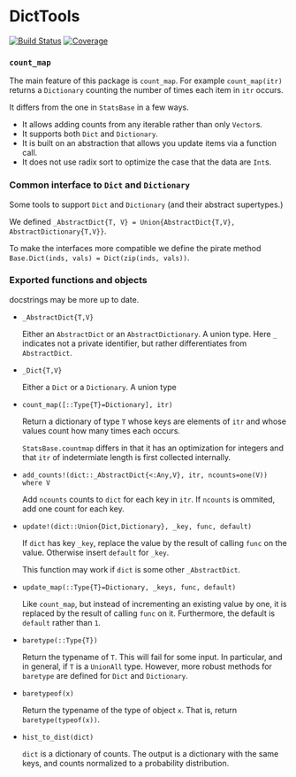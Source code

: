 # DictTools

[![Build Status](https://github.com/jlapeyre/DictTools.jl/actions/workflows/CI.yml/badge.svg?branch=main)](https://github.com/jlapeyre/DictTools.jl/actions/workflows/CI.yml?query=branch%3Amain)
[![Coverage](https://codecov.io/gh/jlapeyre/DictTools.jl/branch/main/graph/badge.svg)](https://codecov.io/gh/jlapeyre/DictTools.jl)

### `count_map`

The main feature of this package is `count_map`. For example `count_map(itr)` returns a `Dictionary` counting
the number of times each item in `itr` occurs.

It differs from the one in `StatsBase` in a few ways.

* It allows adding counts from any iterable rather than only `Vector`s.
* It supports both `Dict` and `Dictionary`.
* It is built on an abstraction that allows you update items via a function call.
* It does not use radix sort to optimize the case that the data are `Int`s.

### Common interface to `Dict` and `Dictionary`

Some tools to support `Dict` and `Dictionary` (and their abstract supertypes.)

We defined `_AbstractDict{T, V} = Union{AbstractDict{T,V}, AbstractDictionary{T,V}}`.

To make the interfaces more compatible we define the pirate method `Base.Dict(inds, vals) = Dict(zip(inds, vals))`.

### Exported functions and objects

docstrings may be more up to date.

* `_AbstractDict{T,V}`

   Either an `AbstractDict` or an `AbstractDictionary`. A union type.
   Here `_` indicates not a private identifier, but rather differentiates from `AbstractDict`.
* `_Dict{T,V}`

    Either a `Dict` or a `Dictionary`. A union type

* `count_map([::Type{T}=Dictionary], itr)`

    Return a dictionary of type `T` whose keys are elements of `itr`
    and whose values count how many times each occurs.

    `StatsBase.countmap` differs in that it has an optimization for
    integers and that `itr` of indetermiate length is first collected
    internally.

*  `add_counts!(dict::_AbstractDict{<:Any,V}, itr, ncounts=one(V)) where V`

    Add `ncounts` counts to `dict` for each key in `itr`. If `ncounts` is ommited,
    add one count for each key.

*  `update!(dict::Union{Dict,Dictionary}, _key, func, default)`

    If `dict` has key `_key`, replace the value by the result of calling `func` on the value.
    Otherwise insert `default` for `_key`.

    This function may work if `dict` is some other `_AbstractDict`.

*  `update_map(::Type{T}=Dictionary, _keys, func, default)`

    Like `count_map`, but instead of incrementing an existing value by one, it is replaced
    by the result of calling `func` on it. Furthermore, the default is `default` rather than `1`.

*  `baretype(::Type{T})`

    Return the typename of `T`. This will fail for some input. In particular,
    and in general, if `T` is a `UnionAll` type. However, more robust methods for `baretype`
    are defined for `Dict` and `Dictionary`.

*  `baretypeof(x)`

    Return the typename of the type of object `x`. That is, return `baretype(typeof(x))`.

*  `hist_to_dist(dict)`

    `dict` is a dictionary of counts. The output is a dictionary
    with the same keys, and counts normalized to a probability distribution.
